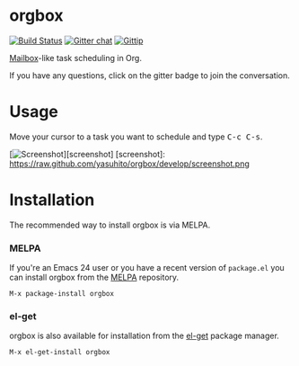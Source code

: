 orgbox
======
[![Build Status](http://img.shields.io/travis/yasuhito/orgbox/develop.svg?style=flat)][travis]
[![Gitter chat](http://img.shields.io/badge/GITTER-orgbox-blue.svg?style=flat)][gitter]
[![Gittip](http://img.shields.io/gittip/yasuhito.svg?style=flat)][gittip]

[travis]: http://travis-ci.org/yasuhito/orgbox
[gitter]: https://gitter.im/yasuhito/orgbox
[gittip]: https://www.gittip.com/yasuhito/

[Mailbox][mailbox]-like task scheduling in Org.

If you have any questions, click on the gitter badge to join the conversation.

[mailbox]: http://www.mailboxapp.com/


Usage
=====

Move your cursor to a task you want to schedule and type <kbd>C-c C-s</kbd>.

[![Screenshot](https://raw.github.com/yasuhito/orgbox/develop/screenshot.png)][screenshot]
[screenshot]: https://raw.github.com/yasuhito/orgbox/develop/screenshot.png


Installation
============

The recommended way to install orgbox is via MELPA.

### MELPA

If you're an Emacs 24 user or you have a recent version of
`package.el` you can install orgbox from the
[MELPA](http://melpa.milkbox.net) repository.

```
M-x package-install orgbox
```

### el-get

orgbox is also available for installation from the
[el-get](https://github.com/dimitri/el-get) package manager.

```
M-x el-get-install orgbox
```
